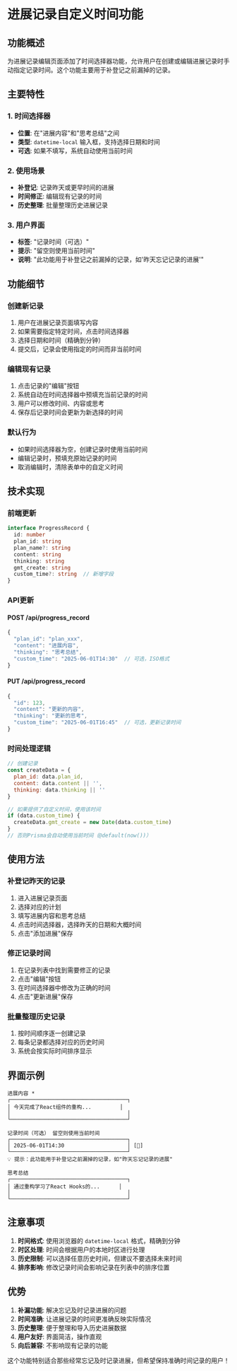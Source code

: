 # 进展记录自定义时间功能

## 功能概述

为进展记录编辑页面添加了时间选择器功能，允许用户在创建或编辑进展记录时手动指定记录时间。这个功能主要用于补登记之前漏掉的记录。

## 主要特性

### 1. 时间选择器
- **位置**: 在"进展内容"和"思考总结"之间
- **类型**: `datetime-local` 输入框，支持选择日期和时间
- **可选**: 如果不填写，系统自动使用当前时间

### 2. 使用场景
- **补登记**: 记录昨天或更早时间的进展
- **时间修正**: 编辑现有记录的时间
- **历史整理**: 批量整理历史进展记录

### 3. 用户界面
- **标签**: "记录时间（可选）"
- **提示**: "留空则使用当前时间"
- **说明**: "此功能用于补登记之前漏掉的记录，如'昨天忘记记录的进展'"

## 功能细节

### 创建新记录
1. 用户在进展记录页面填写内容
2. 如果需要指定特定时间，点击时间选择器
3. 选择日期和时间（精确到分钟）
4. 提交后，记录会使用指定的时间而非当前时间

### 编辑现有记录
1. 点击记录的"编辑"按钮
2. 系统自动在时间选择器中预填充当前记录的时间
3. 用户可以修改时间、内容或思考
4. 保存后记录时间会更新为新选择的时间

### 默认行为
- 如果时间选择器为空，创建记录时使用当前时间
- 编辑记录时，预填充原始记录的时间
- 取消编辑时，清除表单中的自定义时间

## 技术实现

### 前端更新
```typescript
interface ProgressRecord {
  id: number
  plan_id: string
  plan_name?: string
  content: string
  thinking: string
  gmt_create: string
  custom_time?: string  // 新增字段
}
```

### API更新

#### POST /api/progress_record
```javascript
{
  "plan_id": "plan_xxx",
  "content": "进展内容",
  "thinking": "思考总结",
  "custom_time": "2025-06-01T14:30"  // 可选，ISO格式
}
```

#### PUT /api/progress_record
```javascript
{
  "id": 123,
  "content": "更新的内容",
  "thinking": "更新的思考",
  "custom_time": "2025-06-01T16:45"  // 可选，更新记录时间
}
```

### 时间处理逻辑
```javascript
// 创建记录
const createData = {
  plan_id: data.plan_id,
  content: data.content || '',
  thinking: data.thinking || ''
}

// 如果提供了自定义时间，使用该时间
if (data.custom_time) {
  createData.gmt_create = new Date(data.custom_time)
}
// 否则Prisma会自动使用当前时间（@default(now())）
```

## 使用方法

### 补登记昨天的记录
1. 进入进展记录页面
2. 选择对应的计划
3. 填写进展内容和思考总结
4. 点击时间选择器，选择昨天的日期和大概时间
5. 点击"添加进展"保存

### 修正记录时间
1. 在记录列表中找到需要修正的记录
2. 点击"编辑"按钮
3. 在时间选择器中修改为正确的时间
4. 点击"更新进展"保存

### 批量整理历史记录
1. 按时间顺序逐一创建记录
2. 每条记录都选择对应的历史时间
3. 系统会按实际时间排序显示

## 界面示例

```
进展内容 *
┌─────────────────────────────────────┐
│ 今天完成了React组件的重构...         │
│                                     │
└─────────────────────────────────────┘

记录时间（可选） 留空则使用当前时间
┌─────────────────────────────────────┐
│ 2025-06-01T14:30                    │ [📅]
└─────────────────────────────────────┘
💡 提示：此功能用于补登记之前漏掉的记录，如"昨天忘记记录的进展"

思考总结
┌─────────────────────────────────────┐
│ 通过重构学习了React Hooks的...      │
│                                     │
└─────────────────────────────────────┘
```

## 注意事项

1. **时间格式**: 使用浏览器的 `datetime-local` 格式，精确到分钟
2. **时区处理**: 时间会根据用户的本地时区进行处理
3. **历史限制**: 可以选择任意历史时间，但建议不要选择未来时间
4. **排序影响**: 修改记录时间会影响记录在列表中的排序位置

## 优势

1. **补漏功能**: 解决忘记及时记录进展的问题
2. **时间准确**: 让进展记录的时间更准确反映实际情况
3. **历史整理**: 便于整理和导入历史进展数据
4. **用户友好**: 界面简洁，操作直观
5. **向后兼容**: 不影响现有记录的功能

这个功能特别适合那些经常忘记及时记录进展，但希望保持准确时间记录的用户！ 